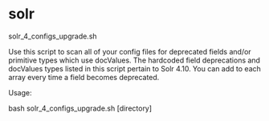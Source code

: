 # solr


solr_4_configs_upgrade.sh

Use this script to scan all of your config files for deprecated fields and/or primitive types which use docValues. 
The hardcoded field deprecations and docValues types listed in this script pertain to Solr 4.10. You can add to each array every time a field becomes deprecated.


Usage:

bash solr_4_configs_upgrade.sh [directory]

